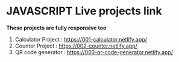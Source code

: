 # JAVASCRIPT Live projects link

**These projects are fully responsive too**

1. Calculator Project : https://001-calculator.netlify.app/
2. Counter Project : https://002-counter.netlify.app/
3. QR code generator : https://003-qr-code-generator.netlify.app/
